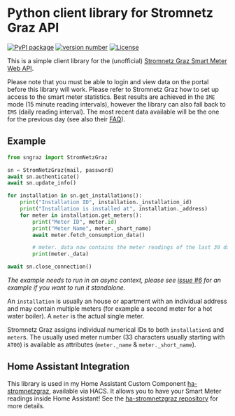# Python client library for Stromnetz Graz API

[![PyPI package](https://img.shields.io/badge/pip%20install-stromnetzgraz-brightgreen)](https://pypi.org/project/stromnetzgraz/) [![version number](https://img.shields.io/pypi/v/stromnetzgraz?color=green&label=version)](https://github.com/dreautall/stromnetzgraz/releases) [![License](https://img.shields.io/github/license/dreautall/stromnetzgraz)](https://github.com/dreautall/stromnetzgraz/blob/main/LICENSE)

This is a simple client library for the (unofficial) [Stromnetz Graz Smart Meter Web API](https://webportal.stromnetz-graz.at/).

Please note that you must be able to login and view data on the portal before this library will work. Please refer to Stromnetz Graz how to set up access to the smart meter statistics. Best results are achieved in the `IME` mode (15 minute reading intervals), however the library can also fall back to `IMS` (daily reading interval). The most recent data available will be the one for the previous day (see also their [FAQ](https://www.stromnetz-graz.at/sgg/stromzaehler/intelligenter-stromzaehler/faqs)).

## Example

```python
from sngraz import StromNetzGraz

sn = StromNetzGraz(mail, password)
await sn.authenticate()
await sn.update_info()

for installation in sn.get_installations():
    print("Installation ID", installation._installation_id)
    print("Installation is installed at", installation._address)
    for meter in installation.get_meters():
        print("Meter ID", meter.id)
        print("Meter Name", meter._short_name)
        await meter.fetch_consumption_data()

        # meter._data now contains the meter readings of the last 30 days
        print(meter._data)

await sn.close_connection()
```

*The example needs to run in an async context, please see [issue #6](https://github.com/dreautall/stromnetzgraz/issues/6) for an example if you want to run it standalone.*

An `installation` is usually an house or apartment with an individual address and may contain multiple meters (for example a second meter for a hot water boiler). A `meter` is the actual single meter.

Stromnetz Graz assigns individual numerical IDs to both `installation`s and `meter`s. The usually used meter number (33 characters usually starting with `AT00`) is available as attributes (`meter._name` & `meter._short_name`).

## Home Assistant Integration

This library is used in my Home Assistant Custom Component [ha-stromnetzgraz](https://github.com/dreautall/ha-stromnetzgraz), available via HACS. It allows you to have your Smart Meter readings inside Home Assistant! See the [ha-stromnetzgraz repository](https://github.com/dreautall/ha-stromnetzgraz) for more details.
